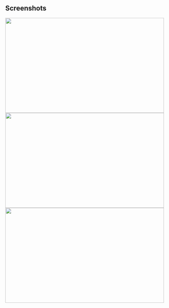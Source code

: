 


  ## Screenshots
<img src='https://github.com/SalimCanTetiker/Quiz/assets/99422185/67d3ba21-4807-4e22-8a61-834021fb93db' width='500' height='300' />
<img src='https://github.com/SalimCanTetiker/Quiz/assets/99422185/6a8730a1-bcc9-4cc6-92d7-e5f172f0c83a' width='500' height='300' />
<img src='https://github.com/SalimCanTetiker/Quiz/assets/99422185/97535351-7710-4ff5-a361-8debb829f14f' width='500' height='300' />


